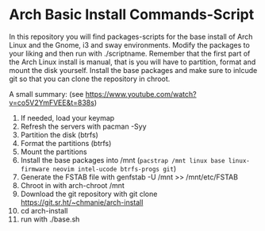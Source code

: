 # Arch Basic Install Commands-Script

In this repository you will find packages-scripts for the base install of Arch Linux and the Gnome, i3 and sway environments.
Modify the packages to your liking and then run with ./scriptname.
Remember that the first part of the Arch Linux install is manual, that is you will have to partition, format and mount the disk yourself. Install the base packages and make sure to inlcude git so that you can clone the repository in chroot.

A small summary:
(see https://www.youtube.com/watch?v=co5V2YmFVEE&t=838s)

1. If needed, load your keymap
2. Refresh the servers with pacman -Syy
3. Partition the disk (btrfs)
4. Format the partitions (btrfs)
5. Mount the partitions
6. Install the base packages into /mnt (`pacstrap /mnt linux base linux-firmware neovim intel-ucode btrfs-progs git`)
7. Generate the FSTAB file with genfstab -U /mnt >> /mnt/etc/FSTAB
8. Chroot in with arch-chroot /mnt
9. Download the git repository with git clone https://git.sr.ht/~chmanie/arch-install
10. cd arch-install
11. run with ./base.sh
